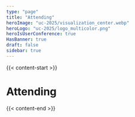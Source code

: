 ```yaml
---
type: "page"
title: "Attending"
heroImage: "uc-2025/visualization_center.webp"
heroLogo: "uc-2025/logo_multicolor.png"
heroIsUserConference: true
HasBanner: true
draft: false
sidebar: true
---
```


{{< content-start >}}

# Attending

{{< content-end >}}
